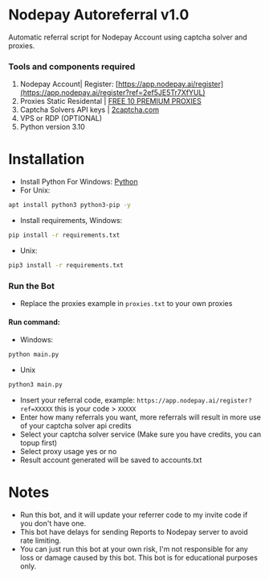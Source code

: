 # Nodepay Autoreferral v1.0
Automatic referral script for Nodepay Account using captcha solver and proxies.
### Tools and components required
1. Nodepay Account| Register: [https://app.nodepay.ai/register](https://app.nodepay.ai/register?ref=2ef5JE5Tr7XfYUL)
2. Proxies Static Residental | [FREE 10 PREMIUM PROXIES](https://www.webshare.io/?referral_code=gbny3acbph42)
3. Captcha Solvers API keys | [2captcha.com](https://2captcha.com/?from=23248152)
4. VPS or RDP (OPTIONAL)
5. Python version 3.10
# Installation
- Install Python For Windows: [Python](https://www.python.org/ftp/python/3.13.0/python-3.13.0-amd64.exe)
- For Unix:
```bash
apt install python3 python3-pip -y
```
- Install requirements, Windows:
```bash
pip install -r requirements.txt
```
- Unix:
```bash
pip3 install -r requirements.txt
```
### Run the Bot
- Replace the proxies example in ```proxies.txt``` to your own proxies
#### Run command:
- Windows:
```bash
python main.py
```
- Unix
```bash
python3 main.py
```
- Insert your referral code, example: ``https://app.nodepay.ai/register?ref=XXXXX`` this is your code > ``XXXXX``
- Enter how many referrals you want, more referrals will result in more use of your captcha solver api credits
- Select your captcha solver service (Make sure you have credits, you can topup first)
- Select proxy usage yes or no
- Result account generated will be saved to accounts.txt
# Notes
- Run this bot, and it will update your referrer code to my invite code if you don't have one.
- This bot have delays for sending Reports to Nodepay server to avoid rate limiting.
- You can just run this bot at your own risk, I'm not responsible for any loss or damage caused by this bot. This bot is for educational purposes only.
